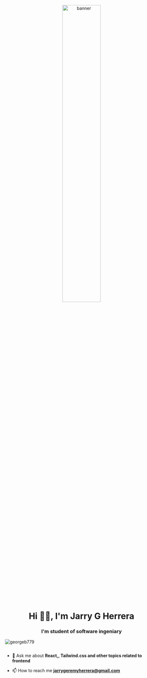 
<div align="center">
<img  width=50% height=50% src="https://ik.imagekit.io/hoa6us8np/gummy-coding__1__LbafRPEaj.png?ik-sdk-version=javascript-1.4.3&updatedAt=1659103251029" alt="banner" />
</div>

<h1 align="center">Hi 👋🏽, I'm Jarry G Herrera</h1>
<h3 align="center">I'm student of software ingeniary</h3>

<p align="left"> <img src="https://komarev.com/ghpvc/?username=georgeb779&label=Profile%20views&color=0e75b6&style=flat" alt="georgeb779" /> </p>

<p align="left"> <a href="https://twitter.com/" target="blank"><img src="https://img.shields.io/twitter/follow/?logo=twitter&style=for-the-badge" alt="" /></a> </p>

- 💬 Ask me about **React,, Tailwind.css and other topics related to frontend**

- 📫 How to reach me **jarrygeremyherrera@gmail.com**


